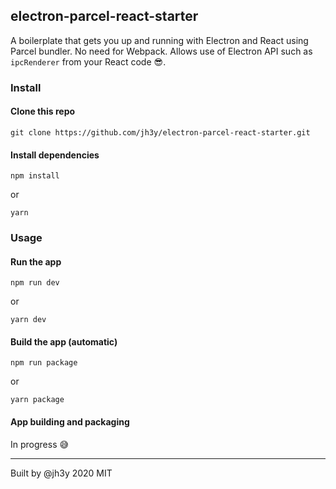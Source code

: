 ## electron-parcel-react-starter


A boilerplate that gets you up and running with Electron and React using Parcel bundler. No need for Webpack.
Allows use of Electron API such as `ipcRenderer` from your React code :sunglasses:.


### Install

#### Clone this repo

```
git clone https://github.com/jh3y/electron-parcel-react-starter.git
```

#### Install dependencies

```
npm install
```

or

```
yarn
```

### Usage

#### Run the app

```
npm run dev
```

or

```
yarn dev
```

#### Build the app (automatic)

```
npm run package
```

or

```
yarn package
```

#### App building and packaging
In progress :sweat_smile:

-----

Built by @jh3y 2020 MIT
